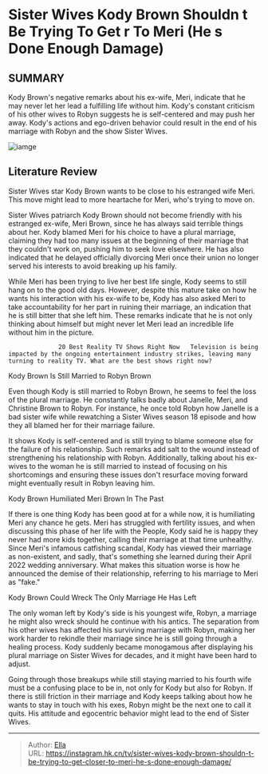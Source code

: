 # Sister Wives Kody Brown Shouldn t Be Trying To Get  r To Meri (He s Done Enough Damage)


## SUMMARY 



  Kody Brown&#39;s negative remarks about his ex-wife, Meri, indicate that he may never let her lead a fulfilling life without him.   Kody&#39;s constant criticism of his other wives to Robyn suggests he is self-centered and may push her away.   Kody&#39;s actions and ego-driven behavior could result in the end of his marriage with Robyn and the show Sister Wives.  

![iamge](https://static1.srcdn.com/wordpress/wp-content/uploads/2024/01/sister-wives_-kody-brown-shouldn-t-be-trying-to-get-closer-to-meri-he-s-done-enough-damage.jpg)

## Literature Review
Sister Wives star Kody Brown wants to be close to his estranged wife Meri. This move might lead to more heartache for Meri, who&#39;s trying to move on.




Sister Wives patriarch Kody Brown should not become friendly with his estranged ex-wife, Meri Brown, since he has always said terrible things about her. Kody blamed Meri for his choice to have a plural marriage, claiming they had too many issues at the beginning of their marriage that they couldn&#39;t work on, pushing him to seek love elsewhere. He has also indicated that he delayed officially divorcing Meri once their union no longer served his interests to avoid breaking up his family.




While Meri has been trying to live her best life single, Kody seems to still hang on to the good old days. However, despite this mature take on how he wants his interaction with his ex-wife to be, Kody has also asked Meri to take accountability for her part in ruining their marriage, an indication that he is still bitter that she left him. These remarks indicate that he is not only thinking about himself but might never let Meri lead an incredible life without him in the picture.

                  20 Best Reality TV Shows Right Now   Television is being impacted by the ongoing entertainment industry strikes, leaving many turning to reality TV. What are the best shows right now?    


 Kody Brown Is Still Married to Robyn Brown 
          

Even though Kody is still married to Robyn Brown, he seems to feel the loss of the plural marriage. He constantly talks badly about Janelle, Meri, and Christine Brown to Robyn. For instance, he once told Robyn how Janelle is a bad sister wife while rewatching a Sister Wives season 18 episode and how they all blamed her for their marriage failure.




It shows Kody is self-centered and is still trying to blame someone else for the failure of his relationship. Such remarks add salt to the wound instead of strengthening his relationship with Robyn. Additionally, talking about his ex-wives to the woman he is still married to instead of focusing on his shortcomings and ensuring these issues don&#39;t resurface moving forward might eventually result in Robyn leaving him.



 Kody Brown Humiliated Meri Brown In The Past 
          

If there is one thing Kody has been good at for a while now, it is humiliating Meri any chance he gets. Meri has struggled with fertility issues, and when discussing this phase of her life with the People, Kody said he is happy they never had more kids together, calling their marriage at that time unhealthy. Since Meri&#39;s infamous catfishing scandal, Kody has viewed their marriage as non-existent, and sadly, that&#39;s something she learned during their April 2022 wedding anniversary. What makes this situation worse is how he announced the demise of their relationship, referring to his marriage to Meri as &#34;fake.&#34;






 Kody Brown Could Wreck The Only Marriage He Has Left 
          

The only woman left by Kody&#39;s side is his youngest wife, Robyn, a marriage he might also wreck should he continue with his antics. The separation from his other wives has affected his surviving marriage with Robyn, making her work harder to rekindle their marriage since he is still going through a healing process. Kody suddenly became monogamous after displaying his plural marriage on Sister Wives for decades, and it might have been hard to adjust.

Going through those breakups while still staying married to his fourth wife must be a confusing place to be in, not only for Kody but also for Robyn. If there is still friction in their marriage and Kody keeps talking about how he wants to stay in touch with his exes, Robyn might be the next one to call it quits. His attitude and egocentric behavior might lead to the end of Sister Wives.






---

> Author: [Ella](https://instagram.hk.cn/)  
> URL: https://instagram.hk.cn/tv/sister-wives-kody-brown-shouldn-t-be-trying-to-get-closer-to-meri-he-s-done-enough-damage/  

